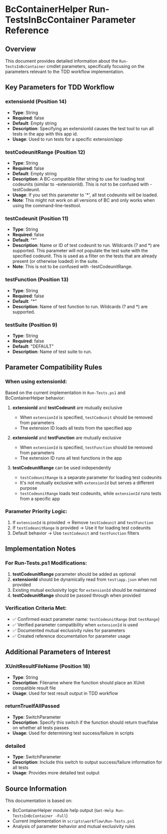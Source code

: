 # BcContainerHelper Run-TestsInBcContainer Parameter Reference

## Overview

This document provides detailed information about the `Run-TestsInBcContainer` cmdlet parameters, specifically focusing on the parameters relevant to the TDD workflow implementation.

## Key Parameters for TDD Workflow

### extensionId (Position 14)
- **Type**: String
- **Required**: false
- **Default**: Empty string
- **Description**: Specifying an extensionId causes the test tool to run all tests in the app with this app id.
- **Usage**: Used to run tests for a specific extension/app

### testCodeunitRange (Position 12)
- **Type**: String  
- **Required**: false
- **Default**: Empty string
- **Description**: A BC-compatible filter string to use for loading test codeunits (similar to -extensionId). This is not to be confused with -testCodeunit.
- **Usage**: If you set this parameter to '*', all test codeunits will be loaded.
- **Note**: This might not work on all versions of BC and only works when using the command-line-testtool.

### testCodeunit (Position 11)
- **Type**: String
- **Required**: false
- **Default**: "*"
- **Description**: Name or ID of test codeunit to run. Wildcards (? and *) are supported. This parameter will not populate the test suite with the specified codeunit. This is used as a filter on the tests that are already present (or otherwise loaded) in the suite.
- **Note**: This is not to be confused with -testCodeunitRange.

### testFunction (Position 13)
- **Type**: String
- **Required**: false
- **Default**: "*"
- **Description**: Name of test function to run. Wildcards (? and *) are supported.

### testSuite (Position 9)
- **Type**: String
- **Required**: false
- **Default**: "DEFAULT"
- **Description**: Name of test suite to run.

## Parameter Compatibility Rules

### When using extensionId:
Based on the current implementation in `Run-Tests.ps1` and BcContainerHelper behavior:

1. **extensionId** and **testCodeunit** are mutually exclusive
   - When `extensionId` is specified, `testCodeunit` should be removed from parameters
   - The extension ID loads all tests from the specified app

2. **extensionId** and **testFunction** are mutually exclusive  
   - When `extensionId` is specified, `testFunction` should be removed from parameters
   - The extension ID runs all test functions in the app

3. **testCodeunitRange** can be used independently
   - `testCodeunitRange` is a separate parameter for loading test codeunits
   - It's not mutually exclusive with `extensionId` but serves a different purpose
   - `testCodeunitRange` loads test codeunits, while `extensionId` runs tests from a specific app

### Parameter Priority Logic:
1. If `extensionId` is provided → Remove `testCodeunit` and `testFunction`
2. If `testCodeunitRange` is provided → Use it for loading test codeunits
3. Default behavior → Use `testCodeunit` and `testFunction` filters

## Implementation Notes

### For Run-Tests.ps1 Modifications:
1. **testCodeunitRange** parameter should be added as optional
2. **extensionId** should be dynamically read from `test\app.json` when not provided
3. Existing mutual exclusivity logic for `extensionId` should be maintained
4. **testCodeunitRange** should be passed through when provided

### Verification Criteria Met:
- ✅ Confirmed exact parameter name: `testCodeunitRange` (not `testRange`)
- ✅ Verified parameter compatibility when `extensionId` is used
- ✅ Documented mutual exclusivity rules for parameters  
- ✅ Created reference documentation for parameter usage

## Additional Parameters of Interest

### XUnitResultFileName (Position 18)
- **Type**: String
- **Description**: Filename where the function should place an XUnit compatible result file
- **Usage**: Used for test result output in TDD workflow

### returnTrueIfAllPassed
- **Type**: SwitchParameter
- **Description**: Specify this switch if the function should return true/false on whether all tests passes
- **Usage**: Used for determining test success/failure in scripts

### detailed
- **Type**: SwitchParameter  
- **Description**: Include this switch to output success/failure information for all tests
- **Usage**: Provides more detailed test output

## Source Information

This documentation is based on:
- BcContainerHelper module help output (`Get-Help Run-TestsInBcContainer -Full`)
- Current implementation in `scripts\workflow\Run-Tests.ps1`
- Analysis of parameter behavior and mutual exclusivity rules

